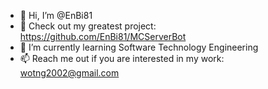 - 👋 Hi, I’m @EnBi81
- 👀 Check out my greatest project: https://github.com/EnBi81/MCServerBot
- 🌱 I’m currently learning Software Technology Engineering
- 📫 Reach me out if you are interested in my work: wotng2002@gmail.com
